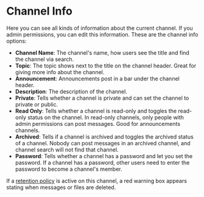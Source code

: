# Channel Info

Here you can see all kinds of information about the current channel. If you admin permissions, you can edit this information. These are the channel info options:

* **Channel Name**: The channel's name, how users see the title and find the channel via search.
* **Topic**: The topic shows next to the title on the channel header. Great for giving more info about the channel.
* **Announcement**: Announcements post in a bar under the channel header.
* **Description**: The description of the channel.
* **Private**: Tells whether a channel is private and can set the channel to private or public.
* **Read Only**: Tells whether a channel is read-only and toggles the read-only status on the channel. In read-only channels, only people with admin permissions can post messages. Good for announcements channels.
* **Archived**: Tells if a channel is archived and toggles the archived status of a channel. Nobody can post messages in an archived channel, and channel search will not find that channel.
* **Password**: Tells whether a channel has a password and let you set the password. If a channel has a password, other users need to enter the password to become a channel's member.

If a [retention policy](../../../administrator-guides/retention-policies.md) is active on this channel, a red warning box appears stating when messages or files are deleted.

